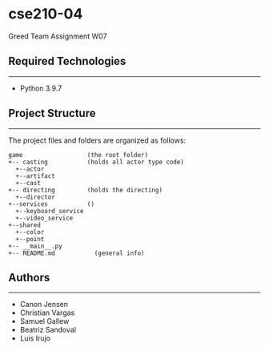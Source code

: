 # cse210-04
Greed Team Assignment W07


## Required Technologies
---
* Python 3.9.7

## Project Structure
---
The project files and folders are organized as follows:
```
game                  (the root folder) 
+-- casting           (holds all actor type code)     
  +--actor    
  +--artifact
  +--cast               
+-- directing         (holds the directing)
  +--director
+--services           ()
  +--keyboard_service
  +--video_service
+--shared
  +--color
  +--point
+-- __main__.py 
+-- README.md           (general info)
```
## Authors
---
* Canon Jensen
* Christian Vargas
* Samuel Gallew
* Beatriz Sandoval
* Luis Irujo